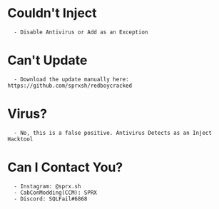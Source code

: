 # Couldn't Inject
```
  - Disable Antivirus or Add as an Exception
```

# Can't Update
```
  - Download the update manually here: https://github.com/sprxsh/redboycracked
```

# Virus?
```
  - No, this is a false positive. Antivirus Detects as an Inject Hacktool
```

# Can I Contact You?
```
  - Instagram: @sprx.sh
  - CabConModding(CCM): SPRX
  - Discord: SQLFail#6868
```

